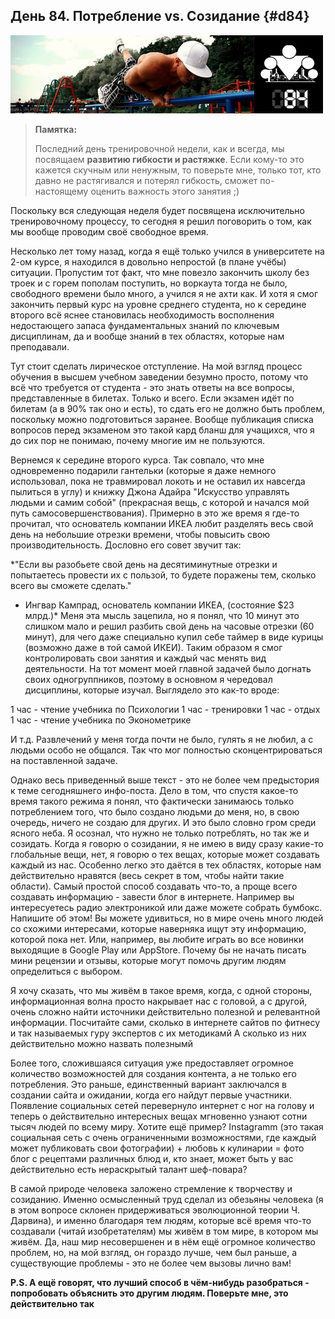 ## День 84. Потребление vs. Созидание {#d84}

![](src/img/84.jpg)

> **Памятка:**
>
> Последний день тренировочной недели, как и всегда, мы посвящаем **развитию гибкости и растяжке**. Если кому-то это кажется скучным или ненужным, то поверьте мне, только тот, кто давно не растягивался и потерял гибкость, сможет по-настоящему оценить важность этого занятия ;)

Поскольку вся следующая неделя будет посвящена исключительно тренировочному процессу, то сегодня я решил поговорить о том, как мы вообще проводим своё свободное время. 

Несколько лет тому назад, когда я ещё только учился в университете на 2-ом курсе, я находился в довольно непростой (в плане учёбы) ситуации. Пропустим тот факт, что мне повезло закончить школу без троек и с горем пополам поступить, но воркаута тогда не было, свободного времени было много, а учился я не ахти как. И хотя я смог закончить первый курс на уровне среднего студента, но к середине второго всё яснее становилась необходимость восполнения недостающего запаса фундаментальных знаний по ключевым дисциплинам, да и вообще знаний в тех областях, которые нам преподавали. 

Тут стоит сделать лирическое отступление. На мой взгляд процесс обучения в высшем учебном заведении безумно просто, потому что всё что требуется от студента - это знать ответы на все вопросы, представленные в билетах. Только и всего. Если экзамен идёт по билетам (а в 90% так оно и есть), то сдать его не должно быть проблем, поскольку можно подготовиться заранее. Вообще публикация списка вопросов перед экзаменом это такой кард бланш для учащихся, что я до сих пор не понимаю, почему многие им не пользуются. 

Вернемся к середине второго курса. Так совпало, что мне одновременно подарили гантельки (которые я даже немного использовал, пока не травмировал локоть и не оставил их навсегда пылиться в углу) и книжку Джона Адайра "Искусство управлять людьми и самим собой" (прекрасная вещь, с которой и начался мой путь самосовершенствования). Примерно в это же время я где-то прочитал, что основатель компании ИКЕА любит разделять весь свой день на небольшие отрезки времени, чтобы повысить свою производительность. Дословно его совет звучит так: 

*"Если вы разобьете свой день на десятиминутные отрезки и попытаетесь провести их с пользой, то будете поражены тем, сколько всего вы сможете сделать." 
- Ингвар Кампрад, основатель компании ИКЕА, (состояние $23 млрд.)* 
Меня эта мысль зацепила, но я понял, что 10 минут это слишком мало и решил разбить свой день на часовые отрезки (60 минут), для чего даже специально купил себе таймер в виде курицы (возможно даже в той самой ИКЕИ). Таким образом я смог контролировать свои занятия и каждый час менять вид деятельности. На тот момент моей главной задачей было догнать своих одногруппников, поэтому в основном я чередовал дисциплины, которые изучал. Выглядело это как-то вроде: 

1 час - чтение учебника по Психологии 
1 час - тренировки 
1 час - отдых 
1 час - чтение учебника по Эконометрике 

И т.д. Развлечений у меня тогда почти не было, гулять я не любил, а с людьми особо не общался. Так что мог полностью сконцентрироваться на поставленной задаче. 

Однако весь приведенный выше текст - это не более чем предыстория к теме сегодняшнего инфо-поста. Дело в том, что спустя какое-то время такого режима я понял, что фактически занимаюсь только потреблением того, что было создано людьми до меня, но, в свою очередь, ничего не создаю для других. И это было словно гром среди ясного неба. Я осознал, что нужно не только потреблять, но так же и созидать. Когда я говорю о созидании, я не имею в виду сразу какие-то глобальные вещи, нет, я говорю о тех вещах, которые может создавать каждый из нас. Особенно легко это даётся в тех областях, которые нам действительно нравятся (весь секрет в том, чтобы найти такие области). Самый простой способ создавать что-то, а проще всего создавать информацию - завести блог в интернете. Например вы интересуетесь радио электроникой или даже можете собрать бумбокс. Напишите об этом! Вы можете удивиться, но в мире очень много людей со схожими интересами, которые наверняка ищут эту информацию, которой пока нет. Или, например, вы любите играть во все новинки выходящие в Google Play или AppStore. Почему бы не начать писать мини рецензии и отзывы, которые могут помочь другим людям определиться с выбором. 

Я хочу сказать, что мы живём в такое время, когда, с одной стороны, информационная волна просто накрывает нас с головой, а с другой, очень сложно найти источники действительно полезной и релевантной информации. Посчитайте сами, сколько в интернете сайтов по фитнесу и так называемых гуру экспертов с их методикамй А сколько из них действительно можно назвать полезнымй 

Более того, сложившаяся ситуация уже предоставляет огромное количество возможностей для создания контента, а не только его потребления. Это раньше, единственный вариант заключался в создании сайта и ожидании, когда его найдут первые участники. Появление социальных сетей перевернуло интернет с ног на голову и теперь о действительно интересных вещах мгновенно узнают сотни тысяч людей по всему миру. Хотите ещё пример? Instagramm (это такая социальная сеть с очень ограниченными возможностями, где каждый может публиковать свои фотографии) + любовь к кулинарии = фото блог с рецептами различных блюд и, кто знает, может быть у вас действительно есть нераскрытый талант шеф-повара? 

В самой природе человека заложено стремление к творчеству и созиданию. Именно осмысленный труд сделал из обезьяны человека (я в этом вопросе склонен придерживаться эволюционной теории Ч. Дарвина), и именно благодаря тем людям, которые всё время что-то создавали (читай изобретателям) мы живём в том мире, в котором мы живём. Да, наш мир несовершенен и в нём ещё огромное количество проблем, но, на мой взгляд, он гораздо лучше, чем был раньше, а существующие проблемы - это не более чем вызовы лично вам! 

**P.S. А ещё говорят, что лучший способ в чём-нибудь разобраться - попробовать объяснить это другим людям. Поверьте мне, это действительно так** 

